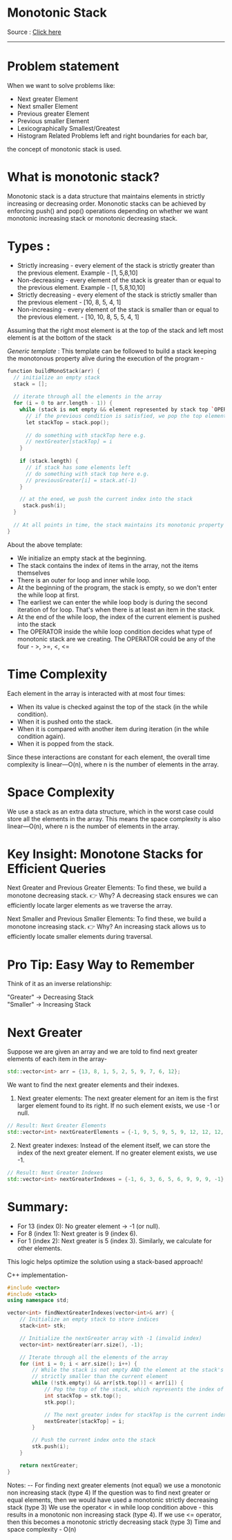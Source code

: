 # Monotonic Stack  

Source : [Click here](https://leetcode.com/discuss/study-guide/5148505/Monotonic-Stack-Guide-%2B-List-of-Problems/)

---

# Problem statement

When we want to solve problems like:
- Next greater Element
- Next smaller Element
- Previous greater Element
- Previous smaller Element
- Lexicographically Smallest/Greatest
- Histogram Related Problems left and right boundaries for each bar,

the concept of monotonic stack is used.

# What is monotonic stack?

Monotonic stack is a data structure that maintains elements in strictly increasing or decreasing order. Mononotic stacks can be achieved by enforcing push() and pop() operations depending on whether we want monotonic increasing stack or monotonic decreasing stack.


# Types : 

- Strictly increasing - every element of the stack is strictly greater than the previous element. Example - [1, 5,8,10]
- Non-decreasing - every element of the stack is greater than or equal to the previous element. Example - [1, 5,8,10,10]
- Strictly decreasing - every element of the stack is strictly smaller than the previous element - [10, 8, 5, 4, 1]
- Non-increasing - every element of the stack is smaller than or equal to the previous element. - [10, 10, 8, 5, 5, 4, 1]

Assuming that the right most element is at the top of the stack and left most element is at the bottom of the stack

_Generic template_ :
This template can be followed to build a stack keeping the monotonous property alive during the execution of the program -

``` C++
function buildMonoStack(arr) {
  // initialize an empty stack
  stack = [];
  
  // iterate through all the elements in the array
  for (i = 0 to arr.length - 1)) {
    while (stack is not empty && element represented by stack top `OPERATOR` arr[i]) {
      // if the previous condition is satisfied, we pop the top element
      let stackTop = stack.pop();
  
      // do something with stackTop here e.g.
      // nextGreater[stackTop] = i
    }
  
    if (stack.length) {
      // if stack has some elements left
      // do something with stack top here e.g.
      // previousGreater[i] = stack.at(-1)
    }

    // at the ened, we push the current index into the stack
     stack.push(i);
  }
  
  // At all points in time, the stack maintains its monotonic property
}
```

About the above template:

- We initialize an empty stack at the beginning.
- The stack contains the index of items in the array, not the items themselves
- There is an outer for loop and inner while loop.
- At the beginning of the program, the stack is empty, so we don't enter the while loop at first.
- The earliest we can enter the while loop body is during the second iteration of for loop. That's when there is at least an item in the stack.
- At the end of the while loop, the index of the current element is pushed into the stack
- The OPERATOR inside the while loop condition decides what type of monotonic stack are we creating.
The OPERATOR could be any of the four - >, >=, <, <=

# Time Complexity
Each element in the array is interacted with at most four times:

- When its value is checked against the top of the stack (in the while condition).
- When it is pushed onto the stack.
- When it is compared with another item during iteration (in the while condition again).
- When it is popped from the stack.

Since these interactions are constant for each element, the overall time complexity is linear—O(n), where n is the number of elements in the array.

# Space Complexity
We use a stack as an extra data structure, which in the worst case could store all the elements in the array. This means the space complexity is also linear—O(n), where n is the number of elements in the array.


# Key Insight: Monotone Stacks for Efficient Queries

Next Greater and Previous Greater Elements:
To find these, we build a monotone decreasing stack.
👉 Why? A decreasing stack ensures we can efficiently locate larger elements as we traverse the array.

Next Smaller and Previous Smaller Elements:
To find these, we build a monotone increasing stack.
👉 Why? An increasing stack allows us to efficiently locate smaller elements during traversal.

# Pro Tip: Easy Way to Remember
Think of it as an inverse relationship:

"Greater" → Decreasing Stack
<br>
"Smaller" → Increasing Stack

# Next Greater

Suppose we are given an array and we are told to find next greater elements of each item in the array-

``` C++
std::vector<int> arr = {13, 8, 1, 5, 2, 5, 9, 7, 6, 12};
```
We want to find the next greater elements and their indexes.

1. Next greater elements: 
The next greater element for an item is the first larger element found to its right.
If no such element exists, we use -1 or null.
```C++
// Result: Next Greater Elements
std::vector<int> nextGreaterElements = {-1, 9, 5, 9, 5, 9, 12, 12, 12, -1};
```
2. Next greater indexes: Instead of the element itself, we can store the index of the next greater element.
If no greater element exists, we use -1.
```C++
// Result: Next Greater Indexes
std::vector<int> nextGreaterIndexes = {-1, 6, 3, 6, 5, 6, 9, 9, 9, -1};
```
# Summary:
- For 13 (index 0): No greater element → -1 (or null).
- For 8 (index 1): Next greater is 9 (index 6).
- For 1 (index 2): Next greater is 5 (index 3).
Similarly, we calculate for other elements.

This logic helps optimize the solution using a stack-based approach!

C++ implementation-
```C++
#include <vector>
#include <stack>
using namespace std;

vector<int> findNextGreaterIndexes(vector<int>& arr) {
    // Initialize an empty stack to store indices
    stack<int> stk;

    // Initialize the nextGreater array with -1 (invalid index)
    vector<int> nextGreater(arr.size(), -1);

    // Iterate through all the elements of the array
    for (int i = 0; i < arr.size(); i++) {
        // While the stack is not empty AND the element at the stack's top is 
        // strictly smaller than the current element
        while (!stk.empty() && arr[stk.top()] < arr[i]) {
            // Pop the top of the stack, which represents the index of the item
            int stackTop = stk.top();
            stk.pop();

            // The next greater index for stackTop is the current index i
            nextGreater[stackTop] = i;
        }

        // Push the current index onto the stack
        stk.push(i);
    }

    return nextGreater;
}
```

Notes:
-- For finding next greater elements (not equal) we use a monotonic non increasing stack (type 4)
If the question was to find next greater or equal elements, then we would have used a monotonic strictly decreasing stack (type 3)
We use the operator < in while loop condition above - this results in a monotonic non increasing stack (type 4). If we use <= operator, then this becomes a monotonic strictly decreasing stack (type 3)
Time and space complexity - O(n)



















